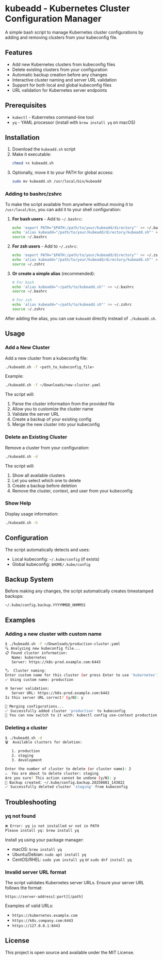 # kubeadd - Kubernetes Cluster Configuration Manager

A simple bash script to manage Kubernetes cluster configurations by adding and removing clusters from your kubeconfig file.

## Features

- Add new Kubernetes clusters from kubeconfig files
- Delete existing clusters from your configuration
- Automatic backup creation before any changes
- Interactive cluster naming and server URL validation
- Support for both local and global kubeconfig files
- URL validation for Kubernetes server endpoints

## Prerequisites

- `kubectl` - Kubernetes command-line tool
- `yq` - YAML processor (install with `brew install yq` on macOS)

## Installation

1. Download the `kubeadd.sh` script
2. Make it executable:
   ```bash
   chmod +x kubeadd.sh
   ```
3. Optionally, move it to your PATH for global access:
   ```bash
   sudo mv kubeadd.sh /usr/local/bin/kubeadd
   ```

### Adding to bashrc/zshrc

To make the script available from anywhere without moving it to `/usr/local/bin`, you can add it to your shell configuration:

1. **For bash users** - Add to `~/.bashrc`:
   ```bash
   echo 'export PATH="$PATH:/path/to/your/kubeadd/directory"' >> ~/.bashrc
   echo 'alias kubeadd="/path/to/your/kubeadd/directory/kubeadd.sh"' >> ~/.bashrc
   source ~/.bashrc
   ```

2. **For zsh users** - Add to `~/.zshrc`:
   ```bash
   echo 'export PATH="$PATH:/path/to/your/kubeadd/directory"' >> ~/.zshrc
   echo 'alias kubeadd="/path/to/your/kubeadd/directory/kubeadd.sh"' >> ~/.zshrc
   source ~/.zshrc
   ```

3. **Or create a simple alias** (recommended):
   ```bash
   # For bash
   echo 'alias kubeadd="~/path/to/kubeadd.sh"' >> ~/.bashrc
   source ~/.bashrc
   
   # For zsh
   echo 'alias kubeadd="~/path/to/kubeadd.sh"' >> ~/.zshrc
   source ~/.zshrc
   ```

After adding the alias, you can use `kubeadd` directly instead of `./kubeadd.sh`.

## Usage

### Add a New Cluster

Add a new cluster from a kubeconfig file:

```bash
./kubeadd.sh -f <path_to_kubeconfig_file>
```

Example:
```bash
./kubeadd.sh -f ~/Downloads/new-cluster.yaml
```

The script will:
1. Parse the cluster information from the provided file
2. Allow you to customize the cluster name
3. Validate the server URL
4. Create a backup of your existing config
5. Merge the new cluster into your kubeconfig

### Delete an Existing Cluster

Remove a cluster from your configuration:

```bash
./kubeadd.sh -d
```

The script will:
1. Show all available clusters
2. Let you select which one to delete
3. Create a backup before deletion
4. Remove the cluster, context, and user from your kubeconfig

### Show Help

Display usage information:

```bash
./kubeadd.sh -h
```

## Configuration

The script automatically detects and uses:
- Local kubeconfig: `~/.kube/config` (if exists)
- Global kubeconfig: `$HOME/.kube/config`

## Backup System

Before making any changes, the script automatically creates timestamped backups:
```
~/.kube/config.backup.YYYYMMDD_HHMMSS
```

## Examples

### Adding a new cluster with custom name

```bash
$ ./kubeadd.sh -f ~/Downloads/production-cluster.yaml
🔍 Analyzing new kubeconfig file...
📋 Found cluster information:
   Name: kubernetes
   Server: https://k8s-prod.example.com:6443

🏷️  Cluster naming:
Enter custom name for this cluster (or press Enter to use 'kubernetes'): production
✅ Using custom name: production

🌐 Server validation:
   Server URL: https://k8s-prod.example.com:6443
Is this server URL correct? (y/N): y

🔄 Merging configurations...
✅ Successfully added cluster 'production' to kubeconfig
🎯 You can now switch to it with: kubectl config use-context production
```

### Deleting a cluster

```bash
$ ./kubeadd.sh -d
🗑️  Available clusters for deletion:

   1. production
   2. staging
   3. development

Enter the number of cluster to delete (or cluster name): 2
⚠️  You are about to delete cluster: staging
Are you sure? This action cannot be undone (y/N): y
💾 Backup created: ~/.kube/config.backup.20250801_143022
✅ Successfully deleted cluster 'staging' from kubeconfig
```

## Troubleshooting

### yq not found
```bash
❌ Error: yq is not installed or not in PATH
Please install yq: brew install yq
```

Install yq using your package manager:
- macOS: `brew install yq`
- Ubuntu/Debian: `sudo apt install yq`
- CentOS/RHEL: `sudo yum install yq` or `sudo dnf install yq`

### Invalid server URL format
The script validates Kubernetes server URLs. Ensure your server URL follows the format:
```
https://server-address[:port][/path]
```

Examples of valid URLs:
- `https://kubernetes.example.com`
- `https://k8s.company.com:6443`
- `https://127.0.0.1:8443`

## License

This project is open source and available under the MIT License.